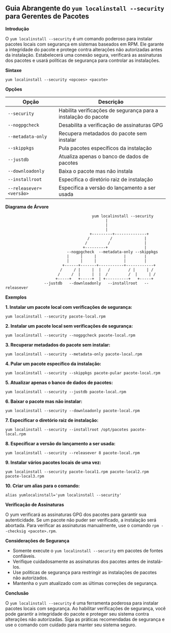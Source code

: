 ## Guia Abrangente do `yum localinstall --security` para Gerentes de Pacotes

**Introdução**

O `yum localinstall --security` é um comando poderoso para instalar pacotes locais com segurança em sistemas baseados em RPM. Ele garante a integridade do pacote e protege contra alterações não autorizadas antes da instalação. Estabelecerá uma conexão segura, verificará as assinaturas dos pacotes e usará políticas de segurança para controlar as instalações.

**Sintaxe**

```
yum localinstall --security <opcoes> <pacote>
```

**Opções**

| Opção | Descrição |
|---|---|
| `--security` | Habilita verificações de segurança para a instalação do pacote |
| `--nogpgcheck` | Desabilita a verificação de assinaturas GPG|
| `--metadata-only` | Recupera metadados do pacote sem instalar |
| `--skippkgs` | Pula pacotes específicos da instalação |
| `--justdb` | Atualiza apenas o banco de dados de pacotes |
| `--downloadonly` | Baixa o pacote mas não instala |
| `--installroot` | Especifica o diretório raiz de instalação |
| `--releasever=<versão>` | Especifica a versão do lançamento a ser usada |

**Diagrama de Árvore**

```
                                      yum localinstall --security
                                            |
                                            |
                                            |
                                     +---------+--------------+
                                    /         /              |
                                   /         /               |
                                  +---------+                |
                           --nogpgcheck  --metadata-only --skippkgs
                           |     |     |            |        |
                           |     |     |            |        |
                         +------+-------+-----------+------------+
                        /     / |     |  |   /        / |     | /
                       /     /  |     |  |  /         /  |     | /
                      +-----+   +-----+  | +----------+   +-----+
                 --justdb   --downloadonly   --installroot   --releasever

```

**Exemplos**

**1. Instalar um pacote local com verificações de segurança:**

```
yum localinstall --security pacote-local.rpm
```

**2. Instalar um pacote local sem verificações de segurança:**

```
yum localinstall --security --nogpgcheck pacote-local.rpm
```

**3. Recuperar metadados do pacote sem instalar:**

```
yum localinstall --security --metadata-only pacote-local.rpm
```

**4. Pular um pacote específico da instalação:**

```
yum localinstall --security --skippkgs pacote-pular pacote-local.rpm
```

**5. Atualizar apenas o banco de dados de pacotes:**

```
yum localinstall --security --justdb pacote-local.rpm
```

**6. Baixar o pacote mas não instalar:**

```
yum localinstall --security --downloadonly pacote-local.rpm
```

**7. Especificar o diretório raiz de instalação:**

```
yum localinstall --security --installroot /opt/pacotes pacote-local.rpm
```

**8. Especificar a versão do lançamento a ser usada:**

```
yum localinstall --security --releasever 8 pacote-local.rpm
```

**9. Instalar vários pacotes locais de uma vez:**

```
yum localinstall --security pacote-local1.rpm pacote-local2.rpm pacote-local3.rpm
```

**10. Criar um alias para o comando:**

```
alias yumlocalinstall='yum localinstall --security'
```

**Verificação de Assinaturas**

O yum verificará as assinaturas GPG dos pacotes para garantir sua autenticidade. Se um pacote não puder ser verificado, a instalação será abortada. Para verificar as assinaturas manualmente, use o comando `rpm --checksig <pacote>.rpm`.

**Considerações de Segurança**

* Somente execute o `yum localinstall --security` em pacotes de fontes confiáveis.
* Verifique cuidadosamente as assinaturas dos pacotes antes de instalá-los.
* Use políticas de segurança para restringir as instalações de pacotes não autorizados.
* Mantenha o yum atualizado com as últimas correções de segurança.

**Conclusão**

O `yum localinstall --security` é uma ferramenta poderosa para instalar pacotes locais com segurança. Ao habilitar verificações de segurança, você pode garantir a integridade do pacote e proteger seu sistema contra alterações não autorizadas. Siga as práticas recomendadas de segurança e use o comando com cuidado para manter seu sistema seguro.